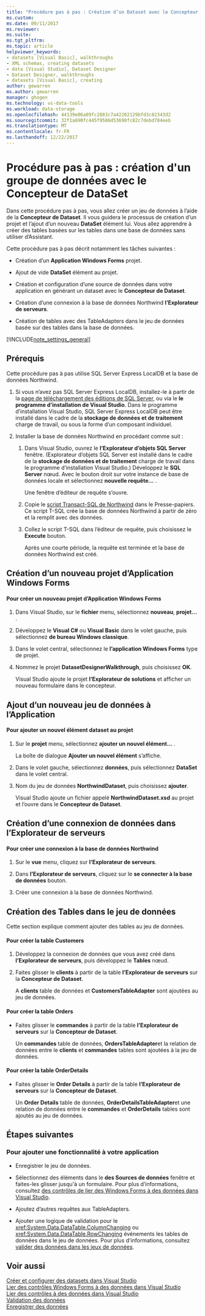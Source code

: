```yaml
---
title: "Procédure pas à pas : Création d’un Dataset avec le Concepteur de Dataset | Documents Microsoft"
ms.custom: 
ms.date: 09/11/2017
ms.reviewer: 
ms.suite: 
ms.tgt_pltfrm: 
ms.topic: article
helpviewer_keywords:
- datasets [Visual Basic], walkthroughs
- XML schemas, creating datasets
- data [Visual Studio], Dataset Designer
- Dataset Designer, walkthroughs
- datasets [Visual Basic], creating
author: gewarren
ms.author: gewarren
manager: ghogen
ms.technology: vs-data-tools
ms.workload: data-storage
ms.openlocfilehash: 44139e06a09fc2883c7a42202129bfd3c82343d2
ms.sourcegitcommit: 32f1a690fc445f9586d53698fc82c7debd784eeb
ms.translationtype: MT
ms.contentlocale: fr-FR
ms.lasthandoff: 12/22/2017
---
```

# <a name="walkthrough-creating-a-dataset-with-the-dataset-designer"></a>Procédure pas à pas : création d'un groupe de données avec le Concepteur de DataSet

Dans cette procédure pas à pas, vous allez créer un jeu de données à l’aide de la **Concepteur de Dataset**. Il vous guidera le processus de création d’un projet et l’ajout d’un nouveau **DataSet** élément lui. Vous allez apprendre à créer des tables basées sur les tables dans une base de données sans utiliser d’Assistant.  

Cette procédure pas à pas décrit notamment les tâches suivantes :  

-   Création d’un **Application Windows Forms** projet.  

-   Ajout de vide **DataSet** élément au projet.  

-   Création et configuration d’une source de données dans votre application en générant un dataset avec le **Concepteur de Dataset**.  
 
-   Création d’une connexion à la base de données Northwind **l’Explorateur de serveurs**.  

-   Création de tables avec des TableAdapters dans le jeu de données basée sur des tables dans la base de données.  

[!INCLUDE[note_settings_general](../data-tools/includes/note_settings_general_md.md)]  
  
## <a name="prerequisites"></a>Prérequis  
Cette procédure pas à pas utilise SQL Server Express LocalDB et la base de données Northwind.  
  
1.  Si vous n’avez pas SQL Server Express LocalDB, installez-le à partir de la [page de téléchargement des éditions de SQL Server](https://www.microsoft.com/en-us/server-cloud/Products/sql-server-editions/sql-server-express.aspx), ou via le **le programme d’installation de Visual Studio**. Dans le programme d’installation Visual Studio, SQL Server Express LocalDB peut être installé dans le cadre de la **stockage de données et de traitement** charge de travail, ou sous la forme d’un composant individuel.  
  
2.  Installer la base de données Northwind en procédant comme suit :  

    1. Dans Visual Studio, ouvrez le **l’Explorateur d’objets SQL Server** fenêtre. (Explorateur d’objets SQL Server est installé dans le cadre de la **stockage de données et de traitement** charge de travail dans le programme d’installation Visual Studio.) Développez le **SQL Server** nœud. Avec le bouton droit sur votre instance de base de données locale et sélectionnez **nouvelle requête...** .  

       Une fenêtre d’éditeur de requête s’ouvre.  

    2. Copie le [script Transact-SQL de Northwind](https://github.com/MicrosoftDocs/visualstudio-docs/blob/master/docs/data-tools/samples/northwind.sql?raw=true) dans le Presse-papiers. Ce script T-SQL crée la base de données Northwind à partir de zéro et la remplit avec des données.  

    3. Collez le script T-SQL dans l’éditeur de requête, puis choisissez le **Execute** bouton.  

       Après une courte période, la requête est terminée et la base de données Northwind est créé.  
  
## <a name="creating-a-new-windows-forms-application-project"></a>Création d’un nouveau projet d’Application Windows Forms  
  
#### <a name="to-create-a-new-windows-forms-application-project"></a>Pour créer un nouveau projet d’Application Windows Forms  
  
1. Dans Visual Studio, sur le **fichier** menu, sélectionnez **nouveau**, **projet...** .  
  
2. Développez le **Visual C#** ou **Visual Basic** dans le volet gauche, puis sélectionnez **de bureau Windows classique**.  

3. Dans le volet central, sélectionnez le **l’application Windows Forms** type de projet.  

4. Nommez le projet **DatasetDesignerWalkthrough**, puis choisissez **OK**.  
  
     Visual Studio ajoute le projet **l’Explorateur de solutions** et afficher un nouveau formulaire dans le concepteur.  
  
## <a name="adding-a-new-dataset-to-the-application"></a>Ajout d’un nouveau jeu de données à l’Application  
  
#### <a name="to-add-a-new-dataset-item-to-the-project"></a>Pour ajouter un nouvel élément dataset au projet  
  
1.  Sur le **projet** menu, sélectionnez **ajouter un nouvel élément...** .  
  
     La boîte de dialogue **Ajouter un nouvel élément** s’affiche.  
  
2.  Dans le volet gauche, sélectionnez **données**, puis sélectionnez **DataSet** dans le volet central.  
  
3.  Nom du jeu de données **NorthwindDataset**, puis choisissez **ajouter**.  
  
     Visual Studio ajoute un fichier appelé **NorthwindDataset.xsd** au projet et l’ouvre dans le **Concepteur de Dataset**.  
  
## <a name="creating-a-data-connection-in-server-explorer"></a>Création d’une connexion de données dans l’Explorateur de serveurs  
  
#### <a name="to-create-a-connection-to-the-northwind-database"></a>Pour créer une connexion à la base de données Northwind  
  
1.  Sur le **vue** menu, cliquez sur **l’Explorateur de serveurs**.  
  
2.  Dans **l’Explorateur de serveurs**, cliquez sur le **se connecter à la base de données** bouton.  
  
3.  Créer une connexion à la base de données Northwind.  
  
## <a name="creating-the-tables-in-the-dataset"></a>Création des Tables dans le jeu de données  
Cette section explique comment ajouter des tables au jeu de données.  
  
#### <a name="to-create-the-customers-table"></a>Pour créer la table Customers  
  
1.  Développez la connexion de données que vous avez créé dans **l’Explorateur de serveurs**, puis développez le **Tables** nœud.  
  
2.  Faites glisser le **clients** à partir de la table **l’Explorateur de serveurs** sur la **Concepteur de Dataset**.  
  
     A **clients** table de données et **CustomersTableAdapter** sont ajoutées au jeu de données.  
  
#### <a name="to-create-the-orders-table"></a>Pour créer la table Orders  
  
-   Faites glisser le **commandes** à partir de la table **l’Explorateur de serveurs** sur la **Concepteur de Dataset**.  
  
     Un **commandes** table de données, **OrdersTableAdapter**et la relation de données entre le **clients** et **commandes** tables sont ajoutées à la jeu de données.  
  
#### <a name="to-create-the-orderdetails-table"></a>Pour créer la table OrderDetails  
  
-   Faites glisser le **Order Details** à partir de la table **l’Explorateur de serveurs** sur la **Concepteur de Dataset**.  
  
     Un **Order Details** table de données, **OrderDetailsTableAdapter**et une relation de données entre le **commandes** et **OrderDetails** tables sont ajoutés au jeu de données.  
  
## <a name="next-steps"></a>Étapes suivantes  
  
### <a name="to-add-functionality-to-your-application"></a>Pour ajouter une fonctionnalité à votre application  
  
-   Enregistrer le jeu de données.  
  
-   Sélectionnez des éléments dans le **des Sources de données** fenêtre et faites-les glisser jusqu'à un formulaire. Pour plus d’informations, consultez [des contrôles de lier des Windows Forms à des données dans Visual Studio](../data-tools/bind-windows-forms-controls-to-data-in-visual-studio.md).  
  
-   Ajoutez d’autres requêtes aux TableAdapters. 
  
-   Ajouter une logique de validation pour le <xref:System.Data.DataTable.ColumnChanging> ou <xref:System.Data.DataTable.RowChanging> événements les tables de données dans le jeu de données. Pour plus d’informations, consultez [valider des données dans les jeux de données](../data-tools/validate-data-in-datasets.md).  
  
## <a name="see-also"></a>Voir aussi
[Créer et configurer des datasets dans Visual Studio](../data-tools/create-and-configure-datasets-in-visual-studio.md)  
[Lier des contrôles Windows Forms à des données dans Visual Studio](../data-tools/bind-windows-forms-controls-to-data-in-visual-studio.md)   
[Lier des contrôles à des données dans Visual Studio](../data-tools/bind-controls-to-data-in-visual-studio.md)   
[Validation des données](../data-tools/validate-data-in-datasets.md)   
[Enregistrer des données](../data-tools/saving-data.md)